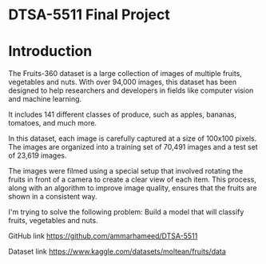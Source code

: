 # DTSA-5511 Final Project

# Introduction
The Fruits-360 dataset is a large collection of images of multiple fruits, vegetables and nuts. With over 94,000 images, this dataset has been designed to help researchers and developers in fields like computer vision and machine learning.

It includes 141 different classes of produce, such as apples, bananas, tomatoes, and much more.

In this dataset, each image is carefully captured at a size of 100x100 pixels. The images are organized into a training set of 70,491 images and a test set of 23,619 images.

The images were filmed using a special setup that involved rotating the fruits in front of a camera to create a clear view of each item. This process, along with an algorithm to improve image quality, ensures that the fruits are shown in a consistent way.

I'm trying to solve the following problem: Build a model that will classify fruits, vegetables and nuts.

GitHub link https://github.com/ammarhameed/DTSA-5511

Dataset link https://www.kaggle.com/datasets/moltean/fruits/data
